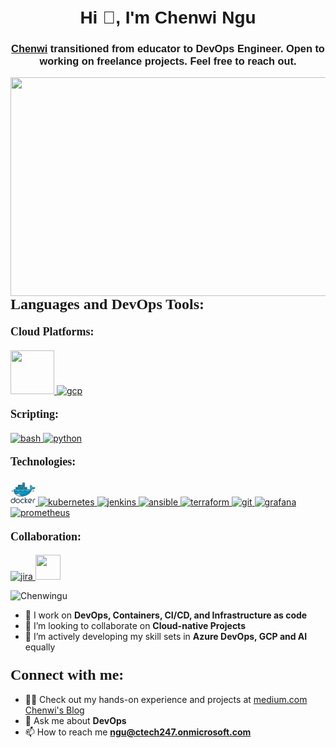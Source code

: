 <!-- Header Section -->
<h1 align="center"><font face="Arial">Hi 👋, I'm Chenwi Ngu </font></h1>
<h3 align="center"><font face="Arial"><a href="https://www.linkedin.com/in/chenwingu/" target="_blank" rel="noreferrer">Chenwi</a> transitioned from educator to DevOps Engineer. Open to working on freelance projects. Feel free to reach out.</font></h3>

<!-- GIF -->
<img align="right" height="350" width="550" src="https://github.com/Chenwingu/Chenwingu/blob/main/AI_Dev.gif" />

<!-- Languages and Tools Section -->
<h3 align="left"><font size="+2" face="Verdana">Languages and DevOps Tools:</font></h3>

<!-- Cloud Section -->
<h4><font size="+1" face="Tahoma">Cloud Platforms:</font></h4>
<p align="left">
<a href="[https://aws.amazon.com](https://aws.amazon.com/)" target="_blank" rel="noreferrer">
<img src="https://www.vectorlogo.zone/logos/amazon_aws/amazon_aws-ar21.svg" width="70" height="70"/>
</a>
<a href="[https://cloud.google.com](https://cloud.google.com/)" target="_blank" rel="noreferrer">
<img src="https://www.vectorlogo.zone/logos/google_cloud/google_cloud-icon.svg" alt="gcp" width="70" height="70"/>
</a>
<!-- Add more cloud-related tools here -->
</p>

<!-- Scripting Section -->
<h4><font size="+1" face="Tahoma">Scripting:</font></h4>
<p align="left">
<a href="https://www.gnu.org/software/bash/" target="_blank" rel="noreferrer">
<img src="https://www.vectorlogo.zone/logos/gnu_bash/gnu_bash-icon.svg" alt="bash" width="90" height="90"/>
</a>
<a href="[https://www.python.org](https://www.python.org/)" target="_blank" rel="noreferrer">
<img src="https://i.giphy.com/media/KAq5w47R9rmTuvWOWa/giphy.webp" alt="python" width="90" height="90"/>
</a>
</p>

<!-- Technologies Section -->
<h4><font size="+1" face="Tahoma">Technologies:</font></h4>
<p align="left">
<a href="https://www.docker.com/" target="_blank" rel="noreferrer">
<img src="https://raw.githubusercontent.com/devicons/devicon/master/icons/docker/docker-original-wordmark.svg" alt="docker" width="40" height="40"/>
</a>
<a href="https://kubernetes.io/" target="_blank" rel="noreferrer">
<img src="https://upload.wikimedia.org/wikipedia/commons/thumb/3/39/Kubernetes_logo_without_workmark.svg/2109px-Kubernetes_logo_without_workmark.svg.png" alt="kubernetes" width="40" height="40"/>
</a>
<a href="https://www.jenkins.io" target="_blank" rel="noreferrer"> 
<img src="https://www.vectorlogo.zone/logos/jenkins/jenkins-icon.svg" alt="jenkins" width="40" height="40"/> 
</a>
<a href="https://ansible.com" target="_blank" rel="noreferrer"> 
<img src="https://www.vectorlogo.zone/logos/ansible/ansible-icon.svg" alt="ansible" width="40" height="40"/> 
</a>
<a href="https://terraform.io" target="_blank" rel="noreferrer">
<img src="https://www.vectorlogo.zone/logos/terraformio/terraformio-ar21.svg" alt="terraform" width="55" height="55"/>
</a>
<a href="https://git-scm.com/" target="_blank" rel="noreferrer"> 
<img src="https://www.vectorlogo.zone/logos/git-scm/git-scm-icon.svg" alt="git" width="40" height="40"/> 
</a>
<a href="https://grafana.com" target="_blank" rel="noreferrer"> 
<img src="https://www.vectorlogo.zone/logos/grafana/grafana-icon.svg" alt="grafana" width="40" height="40"/> 
</a>
<a href="https://prometheus.io" target="_blank" rel="noreferrer"> 
<img src="https://www.vectorlogo.zone/logos/prometheusio/prometheusio-icon.svg" alt="prometheus" width="40" height="40"/> 
</a>

<!-- Documentation Section -->
<h4><font size="+1" face="Tahoma">Collaboration:</font></h4>
<p align="left">
<a href="https://altassian.com" target="_blank" rel="noreferrer"> 
<img src="https://www.vectorlogo.zone/logos/atlassian_jira/atlassian_jira-icon.svg" alt="jira" width="40" height="40"/> 
</a>
<a href="https://altassian.com" target="_blank" rel="noreferrer"> 
<img src="https://github.com/Chenwingu/code_base/raw/master/confluence-svgrepo-com.svg" width="40" height="40"/> 
</a>

<!-- Stats and GitHub activity -->
<p align="left"> <img src="https://komarev.com/ghpvc/?username=Chenwingu&label=Profile%20views&color=0e75b6&style=flat" alt="Chenwingu" /> </p>

- 🔭 I work on **DevOps, Containers, CI/CD, and Infrastructure as code**
- 👯 I’m looking to collaborate on **Cloud-native Projects**
- 🌱 I’m actively developing my skill sets in **Azure DevOps, GCP and AI** equally

<!-- Contact Section -->
<h3 align="left"><font size="+2" face="Verdana">Connect with me:</font></h3>
<p align="left">
</p>

- 👨‍💻 Check out my hands-on experience and projects at [medium.com](https://medium.com/@chenwingu) [Chenwi's Blog](https://chenwingu.hashnode.dev)
- 💬 Ask me about **DevOps**
- 📫 How to reach me **[ngu@ctech247.onmicrosoft.com](mailto:ngu@ctech247.onmicrosoft.com)**

